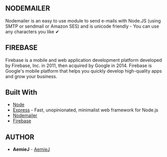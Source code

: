 ## NODEMAILER 

Nodemailer is an easy to use module to send e-mails with Node.JS (using SMTP or sendmail or Amazon SES) and is unicode friendly - You can use any characters you like ✔

## FIREBASE 

Firebase is a mobile and web application development platform developed by Firebase, Inc. in 2011, then acquired by Google in 2014. Firebase is Google's mobile platform that helps you quickly develop high-quality apps and grow your business.

## Built With

* [Node](https://nodejs.org/en/docs/)
* [Express](https://expressjs.com/) - Fast, unopinionated, minimalist web framework for Node.js
* [Nodemailer]()
* [Firebase]()

## AUTHOR

* **AemieJ** - [AemieJ](https://github.com/AemieJ)